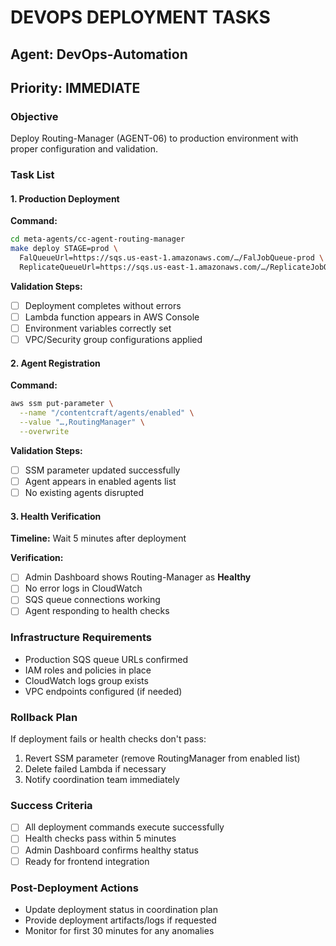 # DEVOPS DEPLOYMENT TASKS
## Agent: DevOps-Automation
## Priority: IMMEDIATE

### Objective
Deploy Routing-Manager (AGENT-06) to production environment with proper configuration and validation.

### Task List

#### 1. Production Deployment
**Command:**
```bash
cd meta-agents/cc-agent-routing-manager
make deploy STAGE=prod \
  FalQueueUrl=https://sqs.us-east-1.amazonaws.com/…/FalJobQueue-prod \
  ReplicateQueueUrl=https://sqs.us-east-1.amazonaws.com/…/ReplicateJobQueue-prod
```

**Validation Steps:**
- [ ] Deployment completes without errors
- [ ] Lambda function appears in AWS Console
- [ ] Environment variables correctly set
- [ ] VPC/Security group configurations applied

#### 2. Agent Registration
**Command:**
```bash
aws ssm put-parameter \
  --name "/contentcraft/agents/enabled" \
  --value "…,RoutingManager" \
  --overwrite
```

**Validation Steps:**
- [ ] SSM parameter updated successfully
- [ ] Agent appears in enabled agents list
- [ ] No existing agents disrupted

#### 3. Health Verification
**Timeline:** Wait 5 minutes after deployment

**Verification:**
- [ ] Admin Dashboard shows Routing-Manager as **Healthy**
- [ ] No error logs in CloudWatch
- [ ] SQS queue connections working
- [ ] Agent responding to health checks

### Infrastructure Requirements
- Production SQS queue URLs confirmed
- IAM roles and policies in place
- CloudWatch logs group exists
- VPC endpoints configured (if needed)

### Rollback Plan
If deployment fails or health checks don't pass:
1. Revert SSM parameter (remove RoutingManager from enabled list)
2. Delete failed Lambda if necessary
3. Notify coordination team immediately

### Success Criteria
- [ ] All deployment commands execute successfully
- [ ] Health checks pass within 5 minutes
- [ ] Admin Dashboard confirms healthy status
- [ ] Ready for frontend integration

### Post-Deployment Actions
- Update deployment status in coordination plan
- Provide deployment artifacts/logs if requested
- Monitor for first 30 minutes for any anomalies 